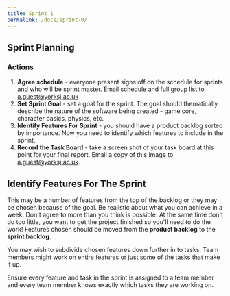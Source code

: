 ```yaml
---
title: Sprint 1
permalink: /docs/sprint-0/
---
```


## Sprint Planning

### Actions
1. **Agree schedule** - everyone present signs off on the schedule for sprints and who will be sprint master. Email schedule and full group list to a.guest@yorksj.ac.uk
2. **Set Sprint Goal** - set a goal for the sprint. The goal should thematically describe the nature of the software being created - game core, character basics, physics, etc.
3. **Identify Features For Sprint** - you should have a product backlog sorted by importance. Now you need to identify which features to include in the sprint. 
4. **Record the Task Board** - take a screen shot of your task board at this point for your final report. Email a copy of this image to a.guest@yorksj.ac.uk.


## Identify Features For The Sprint

This may be a number of features from the top of the backlog or they may be chosen because of the goal. Be realistic about what you can achieve in a week. Don't agree to more than you think is possible. At the same time don't do too little, you want to get the project finished so you'll need to do the work! Features chosen should be moved from the **product backlog** to the **sprint backlog**.   

You may wish to subdivide chosen features down further in to tasks. Team members might work on entire features or just some of the tasks that make it up. 

Ensure every feature and task in the sprint is assigned to a team member and every team member knows exactly which tasks they are working on. 